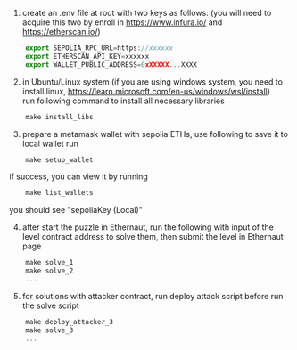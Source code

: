 1. create an .env file at root with two keys as follows:
   (you will need to acquire this two by enroll in https://www.infura.io/ and https://etherscan.io/)
```javascript
    export SEPOLIA_RPC_URL=https://xxxxxx
    export ETHERSCAN_API_KEY=xxxxxx
    export WALLET_PUBLIC_ADDRESS=0xXXXXX...XXXX
```

2. in Ubuntu/Linux system (if you are using windows system, you need to install linux, https://learn.microsoft.com/en-us/windows/wsl/install)
<br/> run following command to install all necessary libraries
```javascript
    make install_libs
```

3. prepare a metamask wallet with sepolia ETHs, use following to save it to local wallet
run
```javascript
    make setup_wallet
```
if success, you can view it by running
```javascript
    make list_wallets
```
you should see "sepoliaKey (Local)"

4. after start the puzzle in Ethernaut, run the following with input of the level contract address to solve them, then submit the level in Ethernaut page
```javascript
    make solve_1
    make solve_2
    ...
```

5. for solutions with attacker contract, run deploy attack script before run the solve script
```javascript
    make deploy_attacker_3
    make solve_3
    ...
```